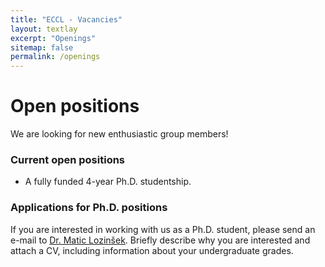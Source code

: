 ```yaml
---
title: "ECCL - Vacancies"
layout: textlay
excerpt: "Openings"
sitemap: false
permalink: /openings
---
```


# Open positions

We are looking for new enthusiastic group members!



### Current open positions

- A fully funded 4-year Ph.D. studentship.

### Applications for Ph.D. positions
If you are interested in working with us as a Ph.D. student, please send an e-mail to [Dr. Matic Lozinšek](mailto:matic.lozinsek@ijs.si). Briefly describe why you are interested and attach a CV, including information about your undergraduate grades.

<br>
<br>
<br>


